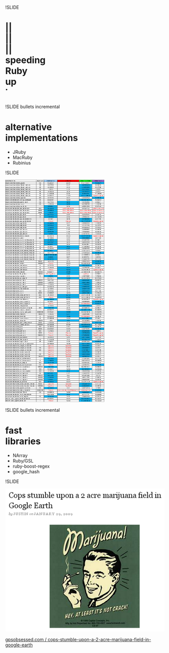 !SLIDE

# ||<br />||<br />||<br />speeding<br />Ruby<br />up<br />˙



!SLIDE bullets incremental

# alternative<br />implementations

* JRuby
* MacRuby
* Rubinius



!SLIDE

![alternative](alternative.png)



!SLIDE bullets incremental

# fast<br />libraries

* NArray
* Ruby/GSL
* ruby-boost-regex
* google_hash



!SLIDE

![Google hash](google-hash.png)

[gpsobsessed.com / cops-stumble-upon-a-2-acre-marijuana-field-in-google-earth](http://gpsobsessed.com/cops-stumble-upon-a-2-acre-marijuana-field-in-google-earth/)
